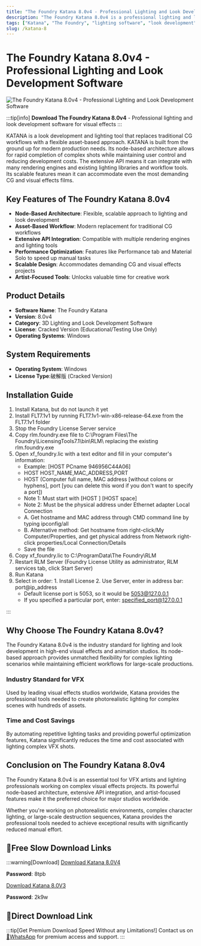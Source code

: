 ```yaml
---
title: "The Foundry Katana 8.0v4 - Professional Lighting and Look Development Software"
description: "The Foundry Katana 8.0v4 is a professional lighting and look development software for visual effects and animation. This cracked version includes full functionality for Windows."
tags: ["Katana", "The Foundry", "lighting software", "look development", "VFX", "3D rendering", "visual effects", "animation software"]
slug: /katana-8
---
```

<!--Above is frontmatter Part-generate depend on content meet Google Seo, you need to balance automation efficiency with Google’s core ranking factors—especially E-E-A-T (Experience, Expertise, Authoritativeness, Trustworthiness), -->

<!--First Part-This is Title -->
# The Foundry Katana 8.0v4 - Professional Lighting and Look Development Software

<!--Second Part-This is First Banner -->
![The Foundry Katana 8.0v4 - Professional Lighting and Look Development Software](https://www.gfxcamp.com/wp-content/uploads/2025/03/The-Foundry-Katana-8.jpg)

:::tip[info]
**Download The Foundry Katana 8.0v4** - Professional lighting and look development software for visual effects
:::

KATANA is a look development and lighting tool that replaces traditional CG workflows with a flexible asset-based approach. KATANA is built from the ground up for modern production needs. Its node-based architecture allows for rapid completion of complex shots while maintaining user control and reducing development costs. The extensive API means it can integrate with many rendering engines and existing lighting libraries and workflow tools. Its scalable features mean it can accommodate even the most demanding CG and visual effects films.

## Key Features of The Foundry Katana 8.0v4

- **Node-Based Architecture**: Flexible, scalable approach to lighting and look development
- **Asset-Based Workflow**: Modern replacement for traditional CG workflows
- **Extensive API Integration**: Compatible with multiple rendering engines and lighting tools
- **Performance Optimization**: Features like Performance tab and Material Solo to speed up manual tasks
- **Scalable Design**: Accommodates demanding CG and visual effects projects
- **Artist-Focused Tools**: Unlocks valuable time for creative work

## Product Details

- **Software Name**: The Foundry Katana
- **Version**: 8.0v4
- **Category**: 3D Lighting and Look Development Software
- **License**: Cracked Version (Educational/Testing Use Only)
- **Operating Systems**: Windows

## System Requirements

- **Operating System**: Windows
- **License Type**:破解版 (Cracked Version)

## Installation Guide

1. Install Katana, but do not launch it yet
2. Install FLT7.1v1 by running FLT7.1v1-win-x86-release-64.exe from the FLT7.1v1 folder
3. Stop the Foundry License Server service
4. Copy rlm.foundry.exe file to C:\Program Files\The Foundry\LicensingTools7.1\bin\RLM\ replacing the existing rlm.foundry.exe
5. Open xf_foundry.lic with a text editor and fill in your computer's information:
   - Example: [HOST PCname 946956C44A06]
   - HOST HOST_NAME,MAC_ADDRESS,PORT
   - HOST (Computer full name, MAC address [without colons or hyphens], port [you can delete this word if you don't want to specify a port])
   - Note 1: Must start with [HOST ] [HOST space]
   - Note 2: Must be the physical address under Ethernet adapter Local Connection
   - A. Get hostname and MAC address through CMD command line by typing ipconfig/all
   - B. Alternative method: Get hostname from right-click/My Computer/Properties, and get physical address from Network right-click properties/Local Connection/Details
   - Save the file
6. Copy xf_foundry.lic to C:\ProgramData\The Foundry\RLM
7. Restart RLM Server (Foundry License Utility as administrator, RLM services tab, click Start Server)
8. Run Katana
9. Select in order: 1. Install License 2. Use Server, enter in address bar: port@ip_address
   - Default license port is 5053, so it would be 5053@127.0.0.1
   - If you specified a particular port, enter: specified_port@127.0.0.1


:::

## Why Choose The Foundry Katana 8.0v4?

The Foundry Katana 8.0v4 is the industry standard for lighting and look development in high-end visual effects and animation studios. Its node-based approach provides unmatched flexibility for complex lighting scenarios while maintaining efficient workflows for large-scale productions.

### Industry Standard for VFX

Used by leading visual effects studios worldwide, Katana provides the professional tools needed to create photorealistic lighting for complex scenes with hundreds of assets.

### Time and Cost Savings

By automating repetitive lighting tasks and providing powerful optimization features, Katana significantly reduces the time and cost associated with lighting complex VFX shots.

## Conclusion on The Foundry Katana 8.0v4

The Foundry Katana 8.0v4 is an essential tool for VFX artists and lighting professionals working on complex visual effects projects. Its powerful node-based architecture, extensive API integration, and artist-focused features make it the preferred choice for major studios worldwide.

Whether you're working on photorealistic environments, complex character lighting, or large-scale destruction sequences, Katana provides the professional tools needed to achieve exceptional results with significantly reduced manual effort.

## 🐌Free Slow Download Links
:::warning[Download]
[Download Katana 8.0V4](https://pan.baidu.com/s/1QpYJX1-uM-dhppXSvQ9oUQ?pwd=8tpb)

**Password**: 8tpb

[Download Katana 8.0V3](https://pan.baidu.com/s/1HMkkFLjgnMpY8YUUGI4hWQ?pwd=2k9w)

**Password**: 2k9w

## 🚀Direct Download Link
:::tip[Get Premium Download Speed Without any Limitations!]
Contact us on [💬WhatsApp](https://wa.me/+8613237610083) for premium  access and support.
:::